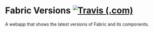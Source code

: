 # Fabric Versions [![Travis (.com)](https://img.shields.io/travis/com/haykam821/Fabric-Versions.svg?style=popout)](https://travis-ci.com/haykam821/Fabric-Versions)

A webapp that shows the latest versions of Fabric and its components.
